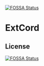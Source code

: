 [![FOSSA Status](https://app.fossa.io/api/projects/git%2Bgithub.com%2Flasa01%2FExtCord.svg?type=shield)](https://app.fossa.io/projects/git%2Bgithub.com%2Flasa01%2FExtCord?ref=badge_shield)

# ExtCord

## License
[![FOSSA Status](https://app.fossa.io/api/projects/git%2Bgithub.com%2Flasa01%2FExtCord.svg?type=large)](https://app.fossa.io/projects/git%2Bgithub.com%2Flasa01%2FExtCord?ref=badge_large)